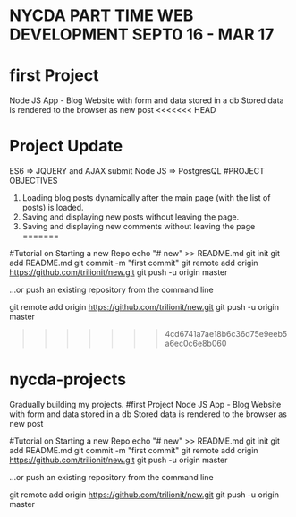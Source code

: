 # NYCDA PART TIME WEB DEVELOPMENT SEPT0 16 - MAR 17 
# first Project
Node JS App - Blog Website with form and data stored in a db
Stored data is rendered to the browser as new post
<<<<<<< HEAD
# Project Update
ES6 => JQUERY and AJAX submit 
Node JS => PostgresQL
#PROJECT OBJECTIVES
1. Loading blog posts dynamically after the main page (with the list of posts) is loaded.
2. Saving and displaying new posts without leaving the page.
3. Saving and displaying new comments without leaving the page
=======

#Tutorial on Starting a new Repo
echo "# new" >> README.md
git init
git add README.md
git commit -m "first commit"
git remote add origin https://github.com/trilionit/new.git
git push -u origin master

…or push an existing repository from the command line

git remote add origin https://github.com/trilionit/new.git
git push -u origin master
>>>>>>> 4cd6741a7ae18b6c36d75e9eeb5a6ec0c6e8b060




# nycda-projects
Gradually building my projects.
#first Project
Node JS App - Blog Website with form and data stored in a db
Stored data is rendered to the browser as new post

#Tutorial on Starting a new Repo
echo "# new" >> README.md
git init
git add README.md
git commit -m "first commit"
git remote add origin https://github.com/trilionit/new.git
git push -u origin master

…or push an existing repository from the command line

git remote add origin https://github.com/trilionit/new.git
git push -u origin master
